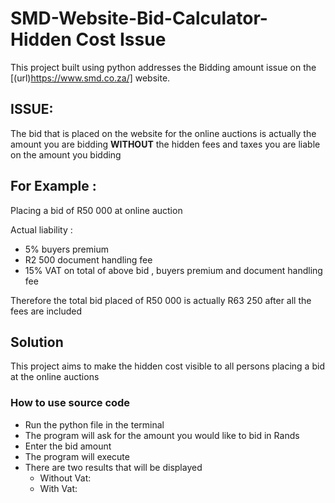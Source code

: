 # SMD-Website-Bid-Calculator-Hidden Cost Issue
This project built using python addresses the Bidding amount issue on the [(url)https://www.smd.co.za/] website. 

## **ISSUE:**

The bid that is placed on the website for the online auctions is actually the amount you are bidding **WITHOUT** the hidden fees and taxes
you are liable on the amount you bidding 

 ## **For Example :**

Placing a bid of R50 000 at online auction

Actual liability :

- 5% buyers premium
- R2 500 document handling fee
- 15% VAT on total of above bid , buyers premium and document handling fee

Therefore the total bid placed of R50 000 is actually R63 250 after all the fees are included

## **Solution**

This project aims to make the hidden cost visible to all persons placing a bid at the online auctions

### **How to use source code**

* Run the python file in the terminal
* The program will ask for the amount you would like to bid in Rands
* Enter the bid amount
* The program will execute
* There are two results that will be displayed
  - Without Vat:
  - With Vat:




